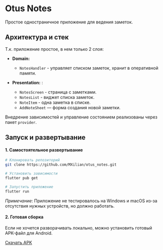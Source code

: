 # Otus Notes

Простое одностраничное приложение для ведения заметок.

## Архитектура и стек

Т.к. приложение простое, в нем только 2 слоя:

* **Domain:**
    * `NotesHandler` - управляет списком заметок, хранит в оперативной памяти.

* **Presentation:** :
    * `NotesScreen` - страница с заметками.
    * `NotesList` - виджет списка заметок.
    * `NoteItem` - одна заметка в списке.
    * `AddNoteSheet` — форма создания новой заметки.

Внедрение зависимостей и управление состоянием реализованы через пакет `provider`.

## Запуск и развертывание

#### 1. Самостоятельное развертывание

```bash
# Клонировать репозиторий
git clone https://github.com/MXilian/otus_notes.git

# Установить зависимости
flutter pub get

# Запустить приложение
flutter run
```

*Примечание*: Приложение не тестировалось на Windows и macOS из-за отсутствия нужных устройств, но должно работать.

#### 2. Готовая сборка

Если не хочется разворачивать локально, можно установить готовый APK-файл для Android.

[Скачать APK](releases/app-release.apk)